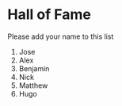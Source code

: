 # Hall of Fame
Please add your name to this list

1. Jose
2. Alex
3. Benjamin
4. Nick
5. Matthew
6. Hugo
